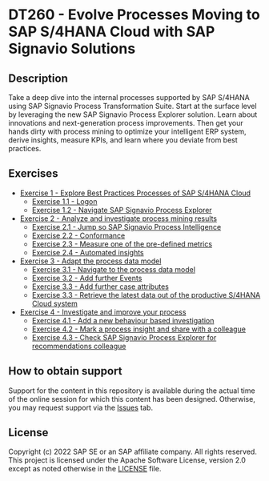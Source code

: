 # DT260 - Evolve Processes Moving to SAP S/4HANA Cloud with SAP Signavio Solutions

## Description

Take a deep dive into the internal processes supported by SAP S/4HANA using SAP Signavio Process Transformation Suite. Start at the surface level by leveraging the new SAP Signavio Process Explorer solution. Learn about innovations and next-generation process improvements. Then get your hands dirty with process mining to optimize your intelligent ERP system, derive insights, measure KPIs, and learn where you deviate from best practices.

## Exercises

- [Exercise 1 - Explore Best Practices Processes of SAP S/4HANA Cloud](exercises/ex1/)
    - [Exercise 1.1 - Logon](exercises/ex1#exercise-11-logon)
    - [Exercise 1.2 - Navigate SAP Signavio Process Explorer](exercises/ex1#exercise-12-navigate-to-sap-signavio-process-explorer)
- [Exercise 2 - Analyze and investigate process mining results](exercises/ex2/)
    - [Exercise 2.1 - Jump so SAP Signavio Process Intelligence](exercises/ex1#exercise-21-jump-to-sap-signavio-process-intelligence)
    - [Exercise 2.2 - Conformance](exercises/ex1#conformance)
    - [Exercise 2.3 - Measure one of the pre-defined metrics](exercises/ex1#exercise-23-sub-exercise-2-description)
    - [Exercise 2.4 - Automated insights](exercises/ex1#exercise-24-sub-exercise-2-description)
- [Exercise 3 - Adapt the process data model](exercises/ex3/)
    - [Exercise 3.1 - Navigate to the process data model](exercises/ex3#exercise-31-navigate-to-the-process-data)
    - [Exercise 3.2 - Add further Events](exercises/ex3#exercise-32-add-further-events)    
    - [Exercise 3.3 - Add further case attributes](exercises/ex3#exercise-33-add-further-case-attributes)    
    - [Exercise 3.3 - Retrieve the latest data out of the productive S/4HANA Cloud system](exercises/ex3#exercise-34-retrieve-the-latest-data-out-of-the-productive-s4hana-cloud-system)    
- [Exercise 4 - Investigate and improve your process](exercises/ex2/)
    - [Exercise 4.1 - Add a new behaviour based investigation](exercises/ex2#exercise-21-sub-exercise-1-description)
    - [Exercise 4.2 - Mark a process insight and share with a colleague](exercises/ex2#exercise-42-mark-a-process-insight-and-share-with-a-colleague)
    - [Exercise 4.3 - Check SAP Signavio Process Explorer for recommendations colleague](exercises/ex2#exercise-43-check-sap-signavio-process-explorer-for-recommendations)


## How to obtain support

Support for the content in this repository is available during the actual time of the online session for which this content has been designed. Otherwise, you may request support via the [Issues](../../issues) tab.

## License
Copyright (c) 2022 SAP SE or an SAP affiliate company. All rights reserved. This project is licensed under the Apache Software License, version 2.0 except as noted otherwise in the [LICENSE](LICENSES/Apache-2.0.txt) file.
